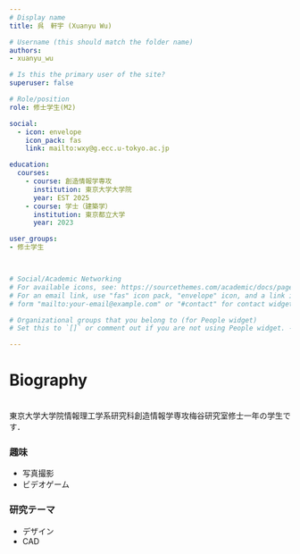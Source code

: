 ```yaml
---
# Display name
title: 呉　軒宇 (Xuanyu Wu)

# Username (this should match the folder name)
authors: 
- xuanyu_wu

# Is this the primary user of the site?
superuser: false

# Role/position
role: 修士学生(M2)

social:
  - icon: envelope
    icon_pack: fas
    link: mailto:wxy@g.ecc.u-tokyo.ac.jp

education:
  courses:
    - course: 創造情報学専攻
      institution: 東京大学大学院
      year: EST 2025
    - course: 学士（建築学）
      institution: 東京都立大学
      year: 2023

user_groups:
- 修士学生



# Social/Academic Networking
# For available icons, see: https://sourcethemes.com/academic/docs/page-builder/#icons
# For an email link, use "fas" icon pack, "envelope" icon, and a link in the
# form "mailto:your-email@example.com" or "#contact" for contact widget.

# Organizational groups that you belong to (for People widget)
# Set this to `[]` or comment out if you are not using People widget. -->

---
```


# **Biography**
<br>
東京大学大学院情報理工学系研究科創造情報学専攻梅谷研究室修士一年の学生です．

### 趣味
- 写真撮影
- ビデオゲーム

### 研究テーマ
  - デザイン
  - CAD